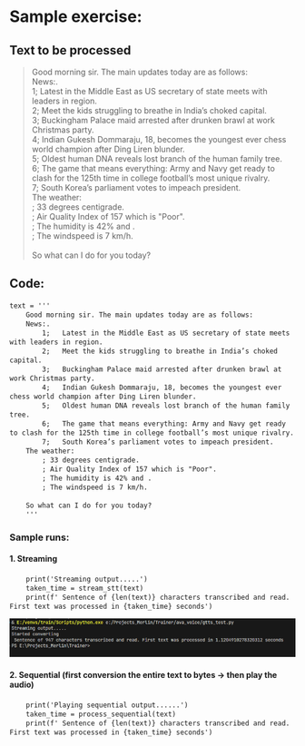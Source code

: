 # Sample exercise:

## Text to be processed
> Good morning sir. The main updates today are as follows: <br />
> News:.<br />
>    1;   Latest in the Middle East as US secretary of state meets with leaders in region.<br />
>    2;   Meet the kids struggling to breathe in India’s choked capital.<br />
>    3;   Buckingham Palace maid arrested after drunken brawl at work Christmas party.<br />
>    4;   Indian Gukesh Dommaraju, 18, becomes the youngest ever chess world champion after Ding Liren blunder.<br />
>        5;   Oldest human DNA reveals lost branch of the human family tree. <br />
>        6;   The game that means everything: Army and Navy get ready to clash for the 125th time in college football’s most unique rivalry. <br />
>        7;   South Korea’s parliament votes to impeach president.<br />
>    The weather:<br />
>        ; 33 degrees centigrade. <br />
>        ; Air Quality Index of 157 which is "Poor".<br />
>        ; The humidity is 42% and .<br />
>        ; The windspeed is 7 km/h.<br />
><br />
>   So what can I do for you today?<br />

## Code:
```
text = '''
    Good morning sir. The main updates today are as follows:
    News:.
        1;   Latest in the Middle East as US secretary of state meets with leaders in region.
        2;   Meet the kids struggling to breathe in India’s choked capital.
        3;   Buckingham Palace maid arrested after drunken brawl at work Christmas party.
        4;   Indian Gukesh Dommaraju, 18, becomes the youngest ever chess world champion after Ding Liren blunder.
        5;   Oldest human DNA reveals lost branch of the human family tree. 
        6;   The game that means everything: Army and Navy get ready to clash for the 125th time in college football’s most unique rivalry. 
        7;   South Korea’s parliament votes to impeach president.
    The weather:
        ; 33 degrees centigrade. 
        ; Air Quality Index of 157 which is "Poor".
        ; The humidity is 42% and .
        ; The windspeed is 7 km/h.

    So what can I do for you today?
    '''
```

### Sample runs:
#### 1. Streaming
```
    print('Streaming output.....')
    taken_time = stream_stt(text)
    print(f' Sentence of {len(text)} characters transcribed and read. First text was processed in {taken_time} seconds')
```
![](/images/streaming_time_to_process_first_output.PNG)

#### 2. Sequential (first conversion the entire text to bytes -> then play the audio)
```
    print('Playing sequential output......')
    taken_time = process_sequential(text)
    print(f' Sentence of {len(text)} characters transcribed and read. First text was processed in {taken_time} seconds')
```
